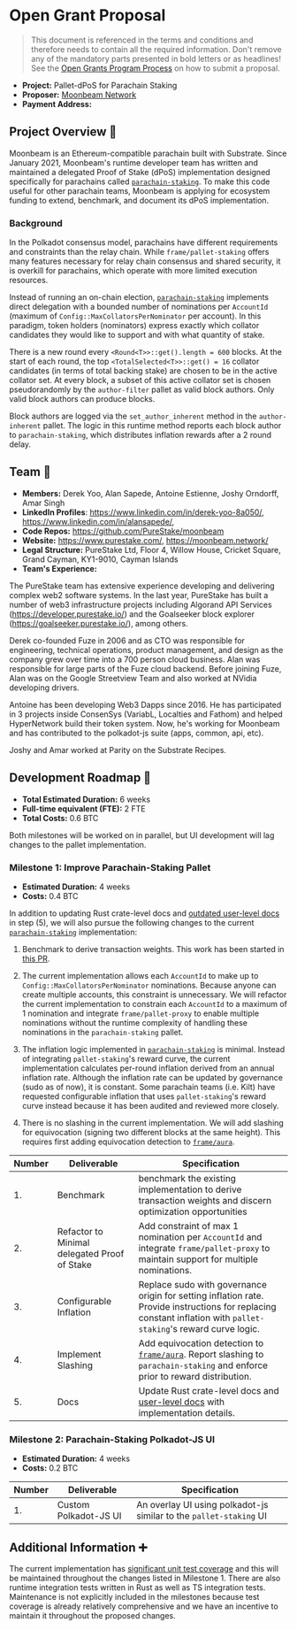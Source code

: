 # Open Grant Proposal

> This document is referenced in the terms and conditions and therefore needs to contain all the required information. Don't remove any of the mandatory parts presented in bold letters or as headlines! See the [Open Grants Program Process](https://github.com/w3f/Open-Grants-Program/blob/master/README_2.md) on how to submit a proposal.

* **Project:** Pallet-dPoS for Parachain Staking
* **Proposer:** [Moonbeam Network](https://github.com/PureStake/moonbeam)
* **Payment Address:** <TODO>

## Project Overview :page_facing_up:

Moonbeam is an Ethereum-compatible parachain built with Substrate. Since January 2021, Moonbeam's runtime developer team has written and maintained a delegated Proof of Stake (dPoS) implementation designed specifically for parachains called [`parachain-staking`](https://github.com/PureStake/moonbeam/tree/master/pallets/parachain-staking/src). To make this code useful for other parachain teams, Moonbeam is applying for ecosystem funding to extend, benchmark, and document its dPoS implementation.

### Background

In the Polkadot consensus model, parachains have different requirements and constraints than the relay chain. While `frame/pallet-staking` offers many features necessary for relay chain consensus and shared security, it is overkill for parachains, which operate with more limited execution resources.

Instead of running an on-chain election, [`parachain-staking`](https://github.com/PureStake/moonbeam/tree/master/pallets/parachain-staking/src) implements direct delegation with a bounded number of nominations per `AccountId` (maximum of `Config::MaxCollatorsPerNominator` per account). In this paradigm, token holders (nominators) express exactly which collator candidates they would like to support and with what quantity of stake.

There is a new round every `<Round<T>>::get().length = 600` blocks. At the start of each round, the top `<TotalSelected<T>>::get() = 16` collator candidates (in terms of total backing stake) are chosen to be in the active collator set. At every block, a subset of this active collator set is chosen pseudorandomly by the `author-filter` pallet as valid block authors. Only valid block authors can produce blocks.

Block authors are logged via the `set_author_inherent` method in the `author-inherent` pallet. The logic in this runtime method reports each block author to `parachain-staking`, which distributes inflation rewards after a 2 round delay.

## Team :busts_in_silhouette:

* **Members:** Derek Yoo, Alan Sapede, Antoine Estienne, Joshy Orndorff, Amar Singh
* **LinkedIn Profiles**: https://www.linkedin.com/in/derek-yoo-8a050/, https://www.linkedin.com/in/alansapede/,
* **Code Repos:** https://github.com/PureStake/moonbeam
* **Website:** https://www.purestake.com/, https://moonbeam.network/
* **Legal Structure:** PureStake Ltd, Floor 4, Willow House, Cricket Square, Grand Cayman, KY1-9010, Cayman Islands
* **Team's Experience:** 

The PureStake team has extensive experience developing and delivering complex web2 software systems. In the last year, PureStake has built a number of web3 infrastructure projects including Algorand API Services (https://developer.purestake.io/) and the Goalseeker block explorer (https://goalseeker.purestake.io/), among others.

Derek co-founded Fuze in 2006 and as CTO was responsible for engineering, technical operations, product management, and design as the company grew over time into a 700 person cloud business. Alan was responsible for large parts of the Fuze cloud backend. Before joining Fuze, Alan was on the Google Streetview Team and also worked at NVidia developing drivers.

Antoine has been developing Web3 Dapps since 2016. He has participated in 3 projects inside ConsenSys (VariabL, Localties and Fathom) and helped HyperNetwork build their token system. Now, he's working for Moonbeam and has contributed to the polkadot-js suite (apps, common, api, etc).

Joshy and Amar worked at Parity on the Substrate Recipes.

## Development Roadmap :nut_and_bolt:

* **Total Estimated Duration:** 6 weeks
* **Full-time equivalent (FTE):** 2 FTE
* **Total Costs:** 0.6 BTC

Both milestones will be worked on in parallel, but UI development will lag changes to the pallet implementation.

### Milestone 1: Improve Parachain-Staking Pallet

* **Estimated Duration:** 4 weeks 
* **Costs:** 0.4 BTC

In addition to updating Rust crate-level docs and [outdated user-level docs](https://meta5.world/stake-docs/) in step (5), we will also pursue the following changes to the current [`parachain-staking`](https://github.com/PureStake/moonbeam/tree/master/pallets/parachain-staking/src) implementation:

1. Benchmark to derive transaction weights. This work has been started in [this PR](https://github.com/PureStake/moonbeam/pull/372).

2. The current implementation allows each `AccountId` to make up to `Config::MaxCollatorsPerNominator` nominations. Because anyone can create multiple accounts, this constraint is unnecessary. We will refactor the current implementation to constrain each `AccountId` to a maximum of 1 nomination and integrate `frame/pallet-proxy` to enable multiple nominations without the runtime complexity of handling these nominations in the `parachain-staking` pallet.

3. The inflation logic implemented in [`parachain-staking`](https://github.com/PureStake/moonbeam/blob/master/pallets/parachain-staking/src/inflation.rs) is minimal. Instead of integrating `pallet-staking`'s reward curve, the current implementation calculates per-round inflation derived from an annual inflation rate. Although the inflation rate can be updated by governance (sudo as of now), it is constant. Some parachain teams (i.e. Kilt) have requested configurable inflation that uses `pallet-staking`'s reward curve instead because it has been audited and reviewed more closely.

4. There is no slashing in the current implementation. We will add slashing for equivocation (signing two different blocks at the same height). This requires first adding equivocation detection to [`frame/aura`](https://github.com/paritytech/substrate/tree/master/frame/aura).

| Number | Deliverable | Specification | 
| ------------- | ------------- | ------------- |
| 1. | Benchmark | benchmark the existing implementation to derive transaction weights and discern optimization opportunities |  
| 2.  | Refactor to Minimal delegated Proof of Stake | Add constraint of max 1 nomination per `AccountId` and integrate `frame/pallet-proxy` to maintain support for multiple nominations. |
| 3.  | Configurable Inflation | Replace sudo with governance origin for setting inflation rate. Provide instructions for replacing constant inflation with `pallet-staking`'s reward curve logic. | 
| 4.  | Implement Slashing | Add equivocation detection to [`frame/aura`](https://github.com/paritytech/substrate/tree/master/frame/aura). Report slashing to `parachain-staking` and enforce prior to reward distribution. | 
| 5.  | Docs | Update Rust crate-level docs and [user-level docs](https://meta5.world/stake-docs/) with implementation details. | 

### Milestone 2: Parachain-Staking Polkadot-JS UI

* **Estimated Duration:** 4 weeks 
* **Costs:** 0.2 BTC

| Number | Deliverable | Specification | 
| ------------- | ------------- | ------------- |
| 1. | Custom Polkadot-JS UI | An overlay UI using polkadot-js similar to the `pallet-staking` UI |

## Additional Information :heavy_plus_sign: 

The current implementation has [significant unit test coverage](https://github.com/PureStake/moonbeam/blob/master/pallets/parachain-staking/src/tests.rs) and this will be maintained throughout the changes listed in Milestone 1. There are also runtime integration tests written in Rust as well as TS integration tests. Maintenance is not explicitly included in the milestones because test coverage is already relatively comprehensive and we have an incentive to maintain it throughout the proposed changes.